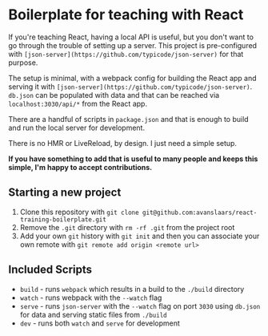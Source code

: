 # Boilerplate for teaching with React

If you're teaching React, having a local API is useful, but you don't want to go through the trouble of setting up a server. This project is pre-configured with `[json-server](https://github.com/typicode/json-server)` for that purpose.

The setup is minimal, with a webpack config for building the React app and serving it with `[json-server](https://github.com/typicode/json-server)`. `db.json` can be populated with data and that can be reached via `localhost:3030/api/*` from the React app.

There are a handful of scripts in `package.json` and that is enough to build and run the local server for development.

There is no HMR or LiveReload, by design. I just need a simple setup.

**If you have something to add that is useful to many people and keeps this simple, I'm happy to accept contributions.**

## Starting a new project

1. Clone this repository with `git clone git@github.com:avanslaars/react-training-boilerplate.git`
2. Remove the `.git` directory with `rm -rf .git` from the project root
3. Add your own `git` history with `git init` and then you can associate your own remote with `git remote add origin <remote url>`

## Included Scripts

- `build` - runs `webpack` which results in a build to the `./build` directory
- `watch` - runs webpack with the `--watch` flag
- `serve` - runs `json-server` with the `--watch` flag on port `3030` using `db.json` for data and serving static files from `./build`
- `dev` - runs both `watch` and `serve` for development